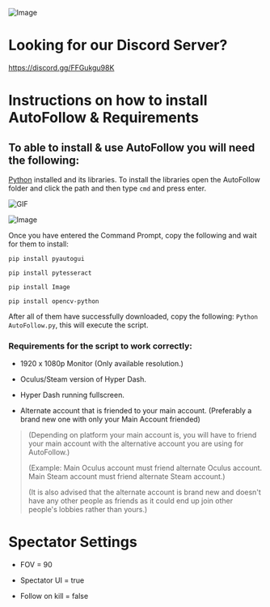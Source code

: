 ![Image](https://imgur.com/zRomQ6G.png)
# Looking for our Discord Server?
https://discord.gg/FFGukgu98K

# Instructions on how to install AutoFollow & Requirements
## To able to install & use AutoFollow you will need the following:
[Python](https://www.python.org/downloads/) installed and its libraries.
To install the libraries open the AutoFollow folder and click the path and then type `cmd` and press enter.

![GIF](https://imgur.com/5hvgUGV.gif)

![Image](https://imgur.com/AxEZS9U.png)

Once you have entered the Command Prompt, copy the following and wait for them to install:

`pip install pyautogui`

`pip install pytesseract`

`pip install Image `

`pip install opencv-python`


After all of them have successfully downloaded, copy the following:
`Python AutoFollow.py`, this will execute the script.

### Requirements for the script to work correctly:

- 1920 x 1080p Monitor (Only available resolution.)

- Oculus/Steam version of Hyper Dash.

- Hyper Dash running fullscreen.

- Alternate account that is friended to your main account. (Preferably a brand new one with only your Main Account friended)
> (Depending on platform your main account is, you will have to friend your main account with the alternative account you are using for AutoFollow.)
>
> (Example: Main Oculus account must friend alternate Oculus account. Main Steam account must friend alternate Steam account.)
> 
> (It is also advised that the alternate account is brand new and doesn't have any other people as friends as it could end up join other people's lobbies rather than yours.)


# Spectator Settings
- FOV = 90

- Spectator UI = true

- Follow on kill = false

